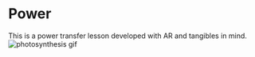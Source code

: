 # Power
This is a power transfer lesson developed with AR and tangibles in mind.
![photosynthesis gif](https://imgur.com/B8VqFGc)
